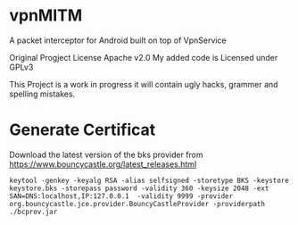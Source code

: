 # vpnMITM
A packet interceptor for Android built on top of VpnService

Original Progject License
Apache v2.0
My added code is Licensed under
GPLv3

This Project is a work in progress it will contain ugly hacks, grammer and spelling mistakes.



Generate Certificat
===================
Download the latest version of the bks provider from https://www.bouncycastle.org/latest_releases.html

```
keytool -genkey -keyalg RSA -alias selfsigned -storetype BKS -keystore keystore.bks -storepass password -validity 360 -keysize 2048 -ext SAN=DNS:localhost,IP:127.0.0.1  -validity 9999 -provider org.bouncycastle.jce.provider.BouncyCastleProvider -providerpath ./bcprov.jar
```
